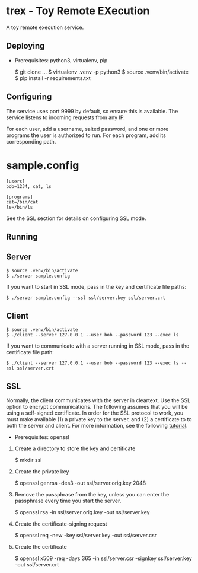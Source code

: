 trex - Toy Remote EXecution
===========================

A toy remote execution service.

Deploying 
---------

* Prerequisites: python3, virtualenv, pip

	$ git clone ...
	$ virtualenv .venv -p python3
	$ source .venv/bin/activate
	$ pip install -r requirements.txt

Configuring
-----------

The service uses port 9999 by default, so ensure this is available. The service
listens to incoming requests from any IP.

For each user, add a username, salted password, and one or more  programs the
user is authorized to run. For each program, add its corresponding path.

# sample.config

	[users]
	bob=1234, cat, ls
	
	[programs]
	cat=/bin/cat
	ls=/bin/ls

See the SSL section for details on configuring SSL mode.

Running
-------

## Server

	$ source .venv/bin/activate
	$ ./server sample.config
	
If you want to start in SSL mode, pass in the key and certificate file paths:

	$ ./server sample.config --ssl ssl/server.key ssl/server.crt

## Client

	$ source .venv/bin/activate
	$ ./client --server 127.0.0.1 --user bob --password 123 --exec ls

If you want to communicate with a server running in SSL mode, pass in the certificate file path:

	$ ./client --server 127.0.0.1 --user bob --password 123 --exec ls --ssl ssl/server.crt

SSL
---
Normally, the client communicates with the server in cleartext. Use the SSL
option to encrypt communications. The following assumes that you will be using
a self-signed certificate. In order for the SSL protocol to work, you must make
available (1) a private key to the server, and (2) a certificate to  to both
the server and client. For more information, see the following [tutorial](https://www.digitalocean.com/community/tutorials/how-to-create-a-ssl-certificate-on-apache-on-arch-linux).

* Prerequisites: openssl

1. Create a directory to store the key and certificate
	
	$ mkdir ssl

2. Create the private key
	
	$ openssl genrsa -des3 -out ssl/server.orig.key 2048

3. Remove the passphrase from the key, unless you can enter the passphrase
every time you start the server.
	
	$ openssl rsa -in ssl/server.orig.key -out ssl/server.key

4. Create the certificate-signing request
	
	$ openssl req -new -key ssl/server.key -out ssl/server.csr

5. Create the certificate
	
	$ openssl x509 -req -days 365 -in ssl/server.csr -signkey ssl/server.key -out ssl/server.crt
	